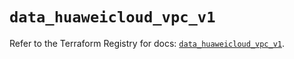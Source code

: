 # `data_huaweicloud_vpc_v1`

Refer to the Terraform Registry for docs: [`data_huaweicloud_vpc_v1`](https://registry.terraform.io/providers/huaweicloud/huaweicloud/1.71.1/docs/data-sources/vpc_v1).
